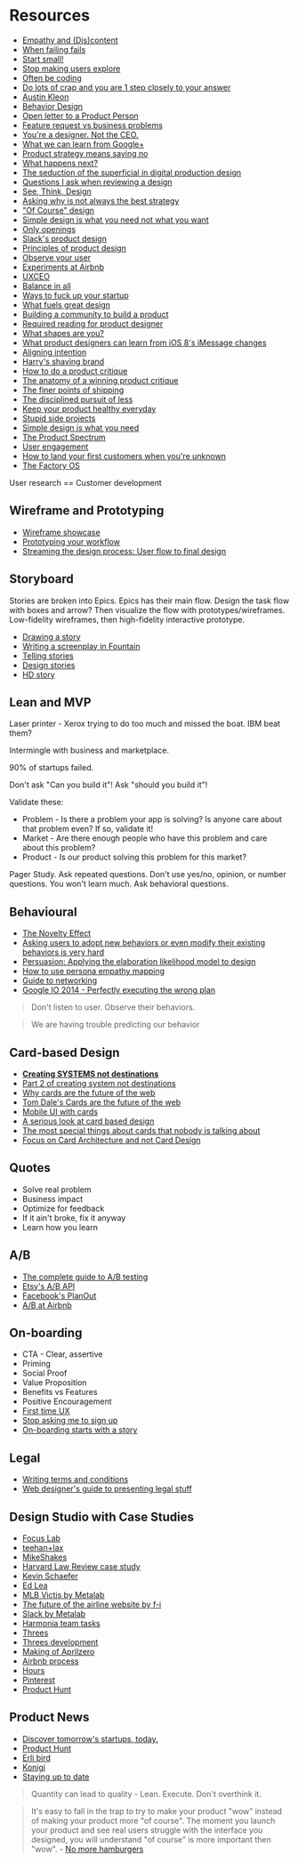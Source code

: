 # Resources

* [Empathy and (Dis)content](http://www.sarawb.com/2014/03/28/empathy/)
* [When failing fails](http://blog.podio.com/2014/03/28/failing-fails/)
* [Start small!](http://justinjackson.ca/how-to-start/)
* [Stop making users explore](https://medium.com/on-startups/33c45bd1f465)
* [Often be coding](https://medium.com/p/4307921a88a0)
* [Do lots of crap and you are 1 step closely to your answer](http://www.stellargirl.com/dont-get-attached-to-ideas/)
* [Austin Kleon](http://tumblr.austinkleon.com/)
* [Behavior Design](https://medium.com/ux-ui-design/be9d48aefeb0)
* [Open letter to a Product Person](https://medium.com/great-reading-for-startup-founders/21004e9732fb)
* [Feature request vs business problems](http://jonathancutrell.com/feature-requests-vs-business-problems)
* [You're a designer. Not the CEO.](https://medium.com/p/173226d042ff)
* [What we can learn from Google+](http://insideintercom.io/what-we-can-learn-from-google-plus/)
* [Product strategy means saying no](http://insideintercom.io/product-strategy-means-saying-no/)
* [What happens next?](https://medium.com/p/b6de25aa972d)
* [The seduction of the superficial in digital production design](http://www.peterme.com/2014/05/06/1416/)
* [Questions I ask when reviewing a design](http://signalvnoise.com/posts/3024-questions-i-ask-when-reviewing-a-design)
* [See, Think, Design](http://daneden.me/2014/05/06/see-think-design-produce/)
* [Asking why is not always the best strategy](http://insideintercom.io/asking-why-is-not-always-the-best-strategy/)
* ["Of Course" design](https://medium.com/what-i-learned-building/ed6d5298ae0e)
* [Simple design is what you need not what you want](http://firstround.com/article/Simple-Design-is-What-You-Need-Not-What-You-Want-1)
* [Only openings](http://frankchimero.com/talks/only-openings/transcript/)
* [Slack's product design](https://medium.com/medium-long/4c59524d650d)
* [Principles of product design](http://bokardo.com/principles-of-product-design/)
* [Observe your user](http://blog.simplease.at/2014/05/the-user-is-always-right-wrong/)
* [Experiments at Airbnb](http://nerds.airbnb.com/experiments-at-airbnb/)
* [UXCEO](http://uxceo.com/)
* [Balance in all](http://www.hxa.name/notes/note-hxa7241-20091025T2123.html)
* [Ways to fuck up your startup](http://www.leantohappy.com/post/88300830980/10-ways-youll-probably-f-k-up-your-startup)
* [What fuels great design](http://www.gv.com/lib/what-fuels-great-design-and-why-most-startups-dont-do-it)
* [Building a community to build a product](https://medium.com/@vocino/building-a-community-to-build-a-product-481b6fbc984e)
* [Required reading for product designer](http://www.robertlenne.com/requiredreading/)
* [What shapes are you?](http://madeofmetaphors.com/shapes/)
* [What product designers can learn from iOS 8's iMessage changes](http://scotthurff.com/posts/what-we-can-learn-from-apples-imessage-changes-in-ios-8)
* [Aligning intention](https://medium.com/@chep2m/intention-or-in-tension-d39571a2e1f1)
* [Harry's shaving brand](http://firstround.com/article/This-Startup-Cracked-a-24-Billion-Market-with-Branding-Heres-Their-Formula)
* [How to do a product critique](https://medium.com/the-year-of-the-looking-glass/how-to-do-a-product-critique-98b657050638)
* [The anatomy of a winning product critique](http://www.fastcodesign.com/3032051/the-anatomy-of-a-winning-product-critique)
* [The finer points of shipping](https://medium.com/@ienjoy/designing-while-shipping-1ed17f9200ca)
* [The disciplined pursuit of less](http://blogs.hbr.org/2012/08/the-disciplined-pursuit-of-less/)
* [Keep your product healthy everyday](http://developers.livechatinc.com/blog/keep-your-product-healthy-everyday/)
* [Stupid side projects](http://firstround.com/article/Spotifys-Design-Lead-on-Why-Side-Projects-Should-be-Stupid)
* [Simple design is what you need](http://firstround.com/article/Simple-Design-is-What-You-Need-Not-What-You-Want-1)
* [The Product Spectrum](https://medium.com/my-thoughts-7/the-product-spectrum-bb2084b6f5b3)
* [User engagement](http://noahbuscher.com/engagement/)
* [How to land your first customers when you're unknown](http://casjam.com/your-first-customers/)
* [The Factory OS](https://medium.com/@matter.io/the-factory-os-2a57a1de1e64)

User research == Customer development

## Wireframe and Prototyping

* [Wireframe showcase](http://www.wireframeshowcase.com/)
* [Prototyping your workflow](http://alistapart.com/article/prototyping-your-workflow)
* [Streaming the design process: User flow to final design](https://medium.com/@wixelhq/streamlining-the-design-process-user-flow-to-final-design-using-sketch-ba71d2355bf9)

## Storyboard

Stories are broken into Epics. Epics has their main flow. Design the task flow with boxes and arrow? Then visualize the flow with prototypes/wireframes. Low-fidelity wireframes, then high-fidelity interactive prototype.

* [Drawing a story](http://setpixel.com/tools/drawing-a-story/)
* [Writing a screenplay in Fountain](http://setpixel.com/writing/writing-a-screenplay-in-fountain/)
* [Telling stories](http://www.webdesignerdepot.com/2014/06/telling-stories-on-the-web-the-hottest-way-to-engage-your-users/)
* [Design stories](https://medium.com/@garyitsyu/my-design-process-square-cash-recurring-payments-5cba47bb6f3c)
* [HD story](http://www.dissolve.com/)

## Lean and MVP

Laser printer - Xerox trying to do too much and missed the boat. IBM beat them?

Intermingle with business and marketplace.

90% of startups failed.

Don't ask "Can you build it"! Ask "should you build it"!

Validate these:

* Problem - Is there a problem your app is solving? Is anyone care about that problem even? If so, validate it!
* Market - Are there enough people who have this problem and care about this problem?
* Product - Is our product solving this problem for this market?

Pager Study. Ask repeated questions. Don't use yes/no, opinion, or number questions. You won't learn much. Ask behavioral questions.

## Behavioural

* [The Novelty Effect](https://medium.com/message/the-novelty-effect-cf606715ae62)
* [Asking users to adopt new behaviors or even modify their existing behaviors is very hard](http://www.subtraction.com/2014/06/12/designing-products-for-existing-behaviors/)
* [Persuasion: Applying the elaboration likelihood model to design](http://alistapart.com/article/persuasion-applying-the-elaboration-likelihood-model-to-design)
* [How to use persona empathy mapping](http://uxmag.com/articles/how-to-use-persona-empathy-mapping)
* [Guide to networking](http://blog.pickcrew.com/a-guide-to-networking-for-people-who-suck-at-networking/)
* [Google IO 2014 - Perfectly executing the wrong plan](https://www.youtube.com/watch?v=9TJTbRw4ri8)

> Don't listen to user. Observe their behaviors.

> We are having trouble predicting our behavior


## Card-based Design

* [**Creating SYSTEMS not destinations**](http://insideintercom.io/design-futures-1-creating-systems-not-products/)
* [Part 2 of creating system not destinations](http://insideintercom.io/design-futures-2-personalization-and-the-new-product-canvas/)
* [Why cards are the future of the web](http://insideintercom.io/why-cards-are-the-future-of-the-web/)
* [Tom Dale's Cards are the future of the web](http://www.youtube.com/watch?v=pwYwLBWvy7Q)
* [Mobile UI with cards](https://medium.com/ux-ui-design/redefining-mobile-user-interfaces-with-cards-3ba4ed42c965)
* [A serious look at card based design](http://webdesignledger.com/trends-2/cardbaseddesign)
* [The most special things about cards that nobody is talking about](http://jordancooper.wordpress.com/2014/03/14/the-most-special-thing-about-cards-that-nobody-is-talking-about/)
* [Focus on Card Architecture and not Card Design](http://taylordavidson.com/2014/cards)

## Quotes

* Solve real problem
* Business impact
* Optimize for feedback
* If it ain't broke, fix it anyway
* Learn how you learn

## A/B

* [The complete guide to A/B testing](https://visualwebsiteoptimizer.com/ab-testing/)
* [Etsy's A/B API](https://github.com/etsy/feature)
* [Facebook's PlanOut](http://facebook.github.io/planout/)
* [A/B at Airbnb](http://nerds.airbnb.com/experiments-at-airbnb/)

## On-boarding

* CTA - Clear, assertive
* Priming
* Social Proof
* Value Proposition
* Benefits vs Features
* Positive Encouragement
* [First time UX](http://firsttimeux.tumblr.com/)
* [Stop asking me to sign up](http://www.gkogan.co/blog/stop-asking-me-to-sign-up/)
* [On-boarding starts with a story](http://insideintercom.io/killer-user-onboarding-starts-with-a-story/)

## Legal

* [Writing terms and conditions](http://www.docracy.com/)
* [Web designer's guide to presenting legal stuff](http://www.webdesignerdepot.com/2014/04/the-web-designers-guide-to-presenting-legal-stuff/)

## Design Studio with Case Studies

* [Focus Lab](http://focuslabllc.com/)
* [teehan+lax](http://www.teehanlax.com/)
* [MikeShakes](http://milkshak.es/)
* [Harvard Law Review case study](http://upstatement.com/portfolio/harvard-law-review/)
* [Kevin Schaefer](http://www.kjschaef.com/)
* [Ed Lea](http://edlea.com/)
* [MLB Victis by Metalab](http://www.metalabdesign.com/projects/victis/)
* [The future of the airline website by f-i](http://www.f-i.com/fi/airlines/)
* [Slack by Metalab](http://www.metalabdesign.com/projects/slack/)
* [Harmonia team tasks](http://harmonia.io/blog/the-secret-to-successful-team-tasks/)
* [Threes](http://www.wired.com/2014/05/threes-game-design/)
* [Threes development](http://asherv.com/threes/threemails/#letter)
* [Making of Aprilzero](http://aprilzero.com/journal/making-of-aprilzero/)
* [Airbnb process](http://www.wearedesignstudio.com/works/airbnb-process/)
* [Hours](https://medium.com/@jerols/how-hours-became-a-top-grossing-app-c9b5abfcda7f)
* [Pinterest](https://medium.com/@NicoMizono/pinterest-a-usability-study-4be3d7a99d3b)
* [Product Hunt](http://firstround.com/article/Product-Hunt-is-Everywhere-This-is-How-It-Got-There)

## Product News

* [Discover tomorrow's startups, today.](http://betali.st/)
* [Product Hunt](http://www.producthunt.co/)
* [Erli bird](http://erlibird.com/)
* [Konigi](http://konigi.com/)
* [Staying up to date](http://elweb.co/staying-up-to-date/)

> Quantity can lead to quality - Lean. Execute. Don't overthink it.

> It's easy to fall in the trap to try to make your product "wow" instead of making your product more "of course". The moment you launch your product and see real users struggle with the interface you designed, you will understand "of course" is more important then "wow". - [No more hamburgers](http://blog.gibbon.co/posts/2014-04-03-no-more-hamburgers.html)